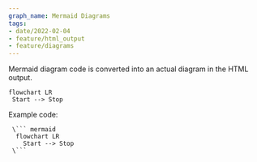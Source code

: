 ```yaml
---
graph_name: Mermaid Diagrams
tags:
- date/2022-02-04
- feature/html_output
- feature/diagrams
---
```

   
Mermaid diagram code is converted into an actual diagram in the HTML output.   
   
```mermaid  
flowchart LR  
 Start --> Stop 
```
   
   
   
Example code:   
   
```
 \``` mermaid
  flowchart LR  
    Start --> Stop 
 \```
   
```